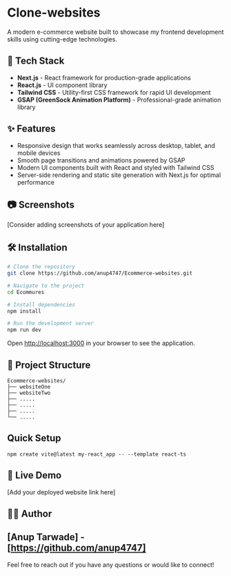 # Clone-websites

A modern e-commerce website built to showcase my frontend development skills using cutting-edge technologies.

## 🚀 Tech Stack

- **Next.js** - React framework for production-grade applications
- **React.js** - UI component library
- **Tailwind CSS** - Utility-first CSS framework for rapid UI development
- **GSAP (GreenSock Animation Platform)** - Professional-grade animation library

## ✨ Features

- Responsive design that works seamlessly across desktop, tablet, and mobile devices
- Smooth page transitions and animations powered by GSAP
- Modern UI components built with React and styled with Tailwind CSS
- Server-side rendering and static site generation with Next.js for optimal performance

## 📷 Screenshots

[Consider adding screenshots of your application here]

## 🛠️ Installation

```bash
# Clone the repository
git clone https://github.com/anup4747/Ecommerce-websites.git

# Navigate to the project
cd Ecommures

# Install dependencies
npm install

# Run the development server
npm run dev
```

Open [http://localhost:3000](http://localhost:3000) in your browser to see the application.

## 🧪 Project Structure

```
Ecommerce-websites/
├── websiteOne
├── websiteTwo         
├── .....       
├── .....      
├── .....     
└── .....    
```

## Quick Setup

```
npm create vite@latest my-react_app -- --template react-ts 
```

## 🔗 Live Demo

[Add your deployed website link here]

## 👨‍💻 Author

[Anup Tarwade] - [https://github.com/anup4747]
---
Feel free to reach out if you have any questions or would like to connect!
